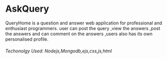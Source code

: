 <h1>AskQuery</h1>
QueryHome is a question and answer web application for professional and enthusiast programmers. user can post the query ,view the answers ,post the answers and can comment on the answers ,users also has its own personalised profile. 
<h6>Techonolgy Used: Nodejs,Mongodb,ejs,css,js,html<h6>

